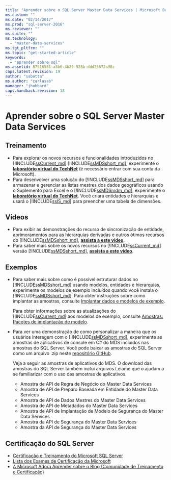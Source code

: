 ```yaml
---
title: "Aprender sobre o SQL Server Master Data Services | Microsoft Docs"
ms.custom: ""
ms.date: "02/14/2017"
ms.prod: "sql-server-2016"
ms.reviewer: ""
ms.suite: ""
ms.technology: 
  - "master-data-services"
ms.tgt_pltfrm: ""
ms.topic: "get-started-article"
keywords: 
  - "aprender sobre sql"
ms.assetid: 87516551-a3b6-4b29-928b-ddd25672a98c
caps.latest.revision: 19
author: "sabotta"
ms.author: "carlasab"
manager: "jhubbard"
caps.handback.revision: 18
---
```

# Aprender sobre o SQL Server Master Data Services
  
  
## Treinamento  
* Para explorar os novos recursos e funcionalidades introduzidos no [!INCLUDE[ssCurrent_md](../includes/sscurrent-md.md)] [!INCLUDE[ssMDSshort_md](../includes/ssmdsshort-md.md)], experimente o [**laboratório virtual do TechNet**](https://vlabs.holsystems.com/vlabs/technet?eng=VLabs&auth=none&src=vlabs&altadd=true&labid=23113&lod=true) (é necessário entrar com sua conta da Microsoft).  
* Para desenvolver uma solução do [!INCLUDE[ssMDSshort_md](../includes/ssmdsshort-md.md)] para armazenar e gerenciar as listas mestres dos dados geográficos usando o Suplemento para Excel e o [!INCLUDE[ssMDSmdm_md](../includes/ssmdsmdm-md.md)], experimente o [**laboratório virtual do TechNet**](https://vlabs.holsystems.com/vlabs/technet?eng=VLabs&auth=none&src=vlabs&altadd=true&labid=23112&lod=true). Você criará entidades e hierarquias e usará o [!INCLUDE[ssIS_md](../includes/ssis-md.md)] para preencher uma tabela de dimensões.  
  
## Vídeos  
* Para exibir as demonstrações do recurso de sincronização de entidade, aprimoramentos para as hierarquias derivadas e outros ótimos recursos do [!INCLUDE[ssMDSshort_md](../includes/ssmdsshort-md.md)], [**assista a este vídeo**](https://www.youtube.com/watch?v=6lQSc-eLkvk).  
* Para saber mais sobre os novos recursos no [!INCLUDE[ssCurrent_md](../includes/sscurrent-md.md)] versão [!INCLUDE[ssMDSshort_md](../includes/ssmdsshort-md.md)], [**assista a este vídeo**](https://www.youtube.com/watch?v=cKA72FpOVxI).  
  
## Exemplos  
* Para saber mais sobre como é possível estruturar dados no [!INCLUDE[ssMDSshort_md](../includes/ssmdsshort-md.md)] usando modelos, entidades e hierarquias, experimente os modelos de exemplo incluídos quando você instala o [!INCLUDE[ssMDSshort_md](../includes/ssmdsshort-md.md)]. Para obter instruções sobre como implantar as amostras, consulte [Implantar dados e modelos de exemplo](../sql-server/media/master-data-services.png#deploySample).   
  
    Para obter informações sobre as atualizações do [!INCLUDE[ssCurrent_md](../includes/sscurrent-md.md)] aos modelos de exemplo, consulte [Amostras: Pacotes de implantação de modelo](Samples%3a%20Model%20Deployment%20Packages%20%28Master%20Data%20Services%29.xml).  
  
* Para ver uma demonstração de como personalizar a maneira que os usuários interagem com o [!INCLUDE[ssMDSshort_md](../includes/ssmdsshort-md.md)], experimente as amostras de aplicativos de console em C# do MDS incluídos nas amostras do SQL Server. Você pode baixar as amostras do SQL Server como um arquivo .zip neste [repositório GitHub](https://github.com/Microsoft/sql-server-samples).  
  
    Veja a seguir as amostras de aplicativos do MDS. O download das amostras do SQL Server também inclui arquivos Leiame que o ajudam a se familiarizar com o uso das amostras de aplicativos.  
    * Amostra de API de Regra de Negócio do Master Data Services  
    * Amostra de API de Preparo Baseada em Entidade do Master Data Services  
    * Amostra de API de Dados Mestres do Master Data Services  
    * Amostra de API de Metadados do Master Data Services  
    * Amostra de API de Implantação de Modelo de Segurança do Master Data Services  
    * Amostra da API de Segurança do Master Data Services  
    * Amostra da API de Segurança do Master Data Services  
  
## Certificação do SQL Server  
* [Certificação e Treinamento do Microsoft SQL Server](https://www.microsoft.com/en-us/learning/sql-training.aspx)  
* [Lista dos Exames de Certificação da Microsoft](https://www.microsoft.com/en-us/learning/exam-list.aspx)  
* [A Microsoft Adora Aprender sobre o Blog (Comunidade de Treinamento e Certificação)](https://borntolearn.mslearn.net/b/weblog/archive/2016/03)  
  
  
  
  
  
  
